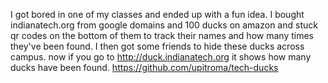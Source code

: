 I got bored in one of my classes and ended up with a fun idea.
I bought indianatech.org from google domains and 100 ducks on amazon and stuck qr codes on the bottom of them to track their names and how many times they've been found.
I then got some friends to hide these ducks across campus.
now if you go to http://duck.indianatech.org it shows how many ducks have been found.
https://github.com/upitroma/tech-ducks

